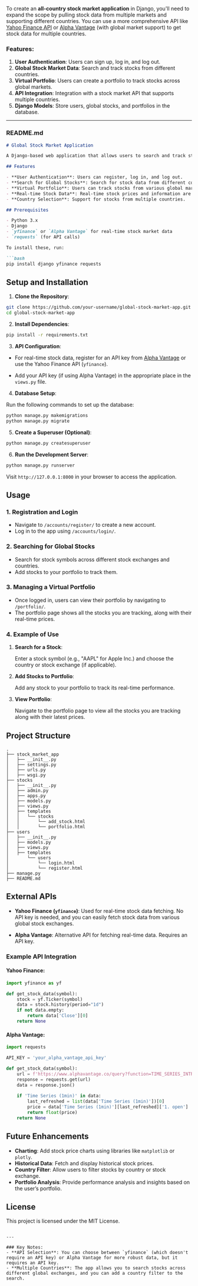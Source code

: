 To create an **all-country stock market application** in Django, you'll need to expand the scope by pulling stock data from multiple markets and supporting different countries. You can use a more comprehensive API like [Yahoo Finance API](https://pypi.org/project/yfinance/) or [Alpha Vantage](https://www.alphavantage.co) (with global market support) to get stock data for multiple countries.

### Features:
1. **User Authentication**: Users can sign up, log in, and log out.
2. **Global Stock Market Data**: Search and track stocks from different countries.
3. **Virtual Portfolio**: Users can create a portfolio to track stocks across global markets.
4. **API Integration**: Integration with a stock market API that supports multiple countries.
5. **Django Models**: Store users, global stocks, and portfolios in the database.

---

### README.md

```markdown
# Global Stock Market Application

A Django-based web application that allows users to search and track stock prices from multiple countries, manage a virtual portfolio, and access real-time stock market data using an external API like Yahoo Finance or Alpha Vantage.

## Features

- **User Authentication**: Users can register, log in, and log out.
- **Search for Global Stocks**: Search for stock data from different countries and stock exchanges.
- **Virtual Portfolio**: Users can track stocks from various global markets in a personalized portfolio.
- **Real-time Stock Data**: Real-time stock prices and information are fetched using a third-party API.
- **Country Selection**: Support for stocks from multiple countries.

## Prerequisites

- Python 3.x
- Django
- `yfinance` or `Alpha Vantage` for real-time stock market data
- `requests` (for API calls)

To install these, run:

```bash
pip install django yfinance requests
```

## Setup and Installation

1. **Clone the Repository**:

```bash
git clone https://github.com/your-username/global-stock-market-app.git
cd global-stock-market-app
```

2. **Install Dependencies**:

```bash
pip install -r requirements.txt
```

3. **API Configuration**:

- For real-time stock data, register for an API key from [Alpha Vantage](https://www.alphavantage.co/support/#api-key) or use the Yahoo Finance API (`yfinance`).

- Add your API key (if using Alpha Vantage) in the appropriate place in the `views.py` file.

4. **Database Setup**:

Run the following commands to set up the database:

```bash
python manage.py makemigrations
python manage.py migrate
```

5. **Create a Superuser (Optional)**:

```bash
python manage.py createsuperuser
```

6. **Run the Development Server**:

```bash
python manage.py runserver
```

Visit `http://127.0.0.1:8000` in your browser to access the application.

## Usage

### 1. Registration and Login

- Navigate to `/accounts/register/` to create a new account.
- Log in to the app using `/accounts/login/`.

### 2. Searching for Global Stocks

- Search for stock symbols across different stock exchanges and countries.
- Add stocks to your portfolio to track them.

### 3. Managing a Virtual Portfolio

- Once logged in, users can view their portfolio by navigating to `/portfolio/`.
- The portfolio page shows all the stocks you are tracking, along with their real-time prices.

### 4. Example of Use

1. **Search for a Stock**:

   Enter a stock symbol (e.g., "AAPL" for Apple Inc.) and choose the country or stock exchange (if applicable).

2. **Add Stocks to Portfolio**:

   Add any stock to your portfolio to track its real-time performance.

3. **View Portfolio**:

   Navigate to the portfolio page to view all the stocks you are tracking along with their latest prices.

## Project Structure

```
.
├── stock_market_app
│   ├── __init__.py
│   ├── settings.py
│   ├── urls.py
│   ├── wsgi.py
├── stocks
│   ├── __init__.py
│   ├── admin.py
│   ├── apps.py
│   ├── models.py
│   ├── views.py
│   ├── templates
│   │   └── stocks
│   │       └── add_stock.html
│   │       └── portfolio.html
├── users
│   ├── __init__.py
│   ├── models.py
│   ├── views.py
│   ├── templates
│       └── users
│           └── login.html
│           └── register.html
├── manage.py
├── README.md
```

## External APIs

- **Yahoo Finance (`yfinance`)**: Used for real-time stock data fetching. No API key is needed, and you can easily fetch stock data from various global stock exchanges.
  
- **Alpha Vantage**: Alternative API for fetching real-time data. Requires an API key.

### Example API Integration

#### Yahoo Finance:

```python
import yfinance as yf

def get_stock_data(symbol):
    stock = yf.Ticker(symbol)
    data = stock.history(period="1d")
    if not data.empty:
        return data['Close'][0]
    return None
```

#### Alpha Vantage:

```python
import requests

API_KEY = 'your_alpha_vantage_api_key'

def get_stock_data(symbol):
    url = f'https://www.alphavantage.co/query?function=TIME_SERIES_INTRADAY&symbol={symbol}&interval=1min&apikey={API_KEY}'
    response = requests.get(url)
    data = response.json()
    
    if 'Time Series (1min)' in data:
        last_refreshed = list(data['Time Series (1min)'])[0]
        price = data['Time Series (1min)'][last_refreshed]['1. open']
        return float(price)
    return None
```

## Future Enhancements

- **Charting**: Add stock price charts using libraries like `matplotlib` or `plotly`.
- **Historical Data**: Fetch and display historical stock prices.
- **Country Filter**: Allow users to filter stocks by country or stock exchange.
- **Portfolio Analysis**: Provide performance analysis and insights based on the user’s portfolio.

## License

This project is licensed under the MIT License.
```

---

### Key Notes:
- **API Selection**: You can choose between `yfinance` (which doesn't require an API key) or Alpha Vantage for more robust data, but it requires an API key.
- **Multiple Countries**: The app allows you to search stocks across different global exchanges, and you can add a country filter to the search.
